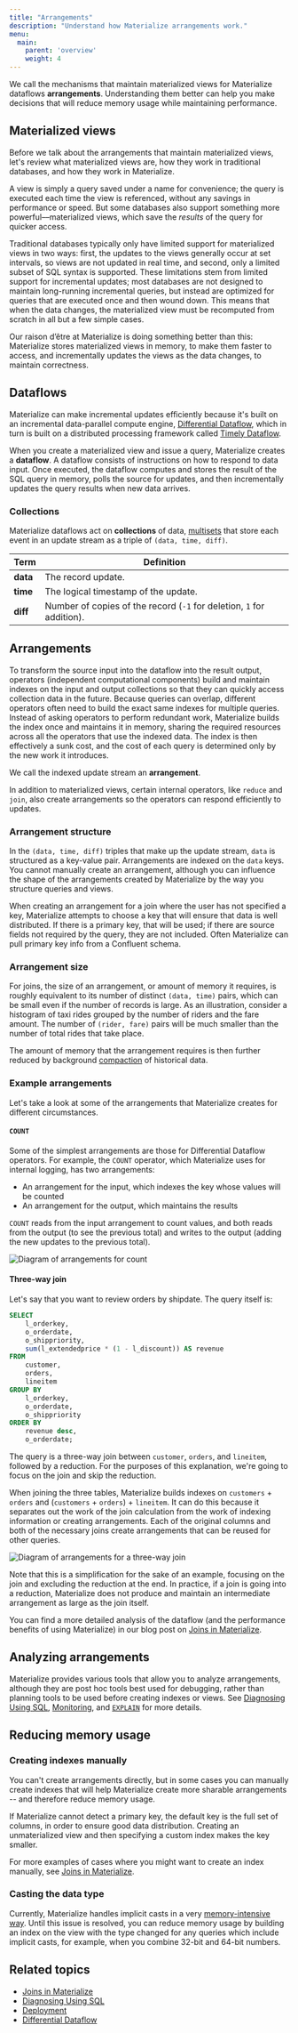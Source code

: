 ```yaml
---
title: "Arrangements"
description: "Understand how Materialize arrangements work."
menu:
  main:
    parent: 'overview'
    weight: 4
---
```


We call the mechanisms that maintain materialized views for Materialize dataflows **arrangements**. Understanding them better can help you make decisions that will reduce memory usage while maintaining performance.

## Materialized views

Before we talk about the arrangements that maintain materialized views, let's review what materialized views are, how they work in traditional databases, and how they work in Materialize.

A view is simply a query saved under a name for convenience; the query is executed each time the view is referenced, without any savings in performance or speed. But some databases also support something more powerful––materialized views, which save the *results* of the query for quicker access.

Traditional databases typically only have limited support for materialized views in two ways: first, the updates to the views generally occur at set intervals, so views are not updated in real time, and second, only a limited subset of SQL syntax is supported. These limitations stem from limited support for incremental updates; most databases are not designed to maintain long-running incremental queries, but instead are optimized for queries that are executed once and then wound down. This means that when the data changes, the materialized view must be recomputed from scratch in all but a few simple cases.

Our raison d’être at Materialize is doing something better than this: Materialize stores materialized views in memory, to make them faster to access, and incrementally updates the views as the data changes, to maintain correctness.

## Dataflows

Materialize can make incremental updates efficiently because it's built on an incremental data-parallel compute engine, [Differential Dataflow](https://timelydataflow.github.io/differential-dataflow/introduction.html), which in turn is built on a distributed processing framework called [Timely Dataflow](https://timelydataflow.github.io/timely-dataflow/).

When you create a materialized view and issue a query, Materialize creates a **dataflow**. A dataflow consists of instructions on how to respond to data input. Once executed, the dataflow computes and stores the result of the SQL query in memory, polls the source for updates, and then incrementally updates the query results when new data arrives.

### Collections

Materialize dataflows act on **collections** of data, [multisets](https://en.wikipedia.org/wiki/Multiset) that store each event in an update stream as a triple of `(data, time, diff)`.

Term | Definition
-----|-----------
**data**  |  The record update.
**time**  |  The logical timestamp of the update.
**diff**  |  Number of copies of the record (`-1` for deletion, `1` for addition).

## Arrangements

To transform the source input into the dataflow into the result output, operators (independent computational components)
build and maintain indexes on the input and output collections so that they can quickly access collection data in the future. Because queries can overlap, different operators often need to build the exact same indexes for multiple queries. Instead of asking operators to perform redundant work, Materialize builds the index once and maintains it in memory, sharing the required resources across all the operators that use the indexed data. The index is then effectively a sunk cost, and the cost of each query is determined only by the new work it introduces.

We call the indexed update stream an **arrangement**.

In addition to materialized views, certain internal operators, like `reduce` and `join`, also create arrangements so the operators can respond efficiently to updates.

### Arrangement structure

In the `(data, time, diff)` triples that make up the update stream, `data` is structured as a key-value pair.  Arrangements are indexed on the `data` keys. You cannot manually create an arrangement, although you can influence the shape of the arrangements created by Materialize by the way you structure queries and views.

When creating an arrangement for a join where the user has not specified a key, Materialize attempts to choose a key that will ensure that data is well distributed. If there is a primary key, that will be used; if there are source fields not required by the query, they are not included. Often Materialize can pull primary key info from a Confluent schema.

### Arrangement size

For joins, the size of an arrangement, or amount of memory it requires, is roughly equivalent to its number of distinct `(data, time)` pairs, which can be small even if the number of records is large. As an illustration, consider a histogram of taxi rides grouped by the number of riders and the fare amount. The number of `(rider, fare)` pairs will be much smaller than the number of total rides that take place.

The amount of memory that the arrangement requires is then further reduced by background [compaction](/ops/deployment/#compaction) of historical data.

### Example arrangements

Let's take a look at some of the arrangements that Materialize creates for different circumstances.

#### `COUNT`

Some of the simplest arrangements are those for Differential Dataflow operators. For example, the `COUNT` operator, which Materialize uses for internal logging, has two arrangements:

* An arrangement for the input, which indexes the key whose values will be counted
* An arrangement for the output, which maintains the results

`COUNT` reads from the input arrangement to count values, and both reads from the output (to see the previous total) and writes to the output (adding the new updates to the previous total).

![Diagram of arrangements for count](/images/arrangements-count.png "Diagram of arrangements for COUNT")

#### Three-way join

Let's say that you want to review orders by shipdate. The query itself is:

```sql
SELECT
    l_orderkey,
    o_orderdate,
    o_shippriority,
    sum(l_extendedprice * (1 - l_discount)) AS revenue
FROM
    customer,
    orders,
    lineitem
GROUP BY
    l_orderkey,
    o_orderdate,
    o_shippriority
ORDER BY
    revenue desc,
    o_orderdate;
```

The query is a three-way join between `customer`, `orders`, and `lineitem`, followed by a reduction. For the purposes of this explanation, we're going to focus on the join and skip the reduction.

When joining the three tables, Materialize builds indexes on `customers` + `orders`  and (`customers` + `orders`) + `lineitem`. It can do this because it separates out the work of the join calculation from the work of indexing information or creating arrangements. Each of the original columns and both of the necessary joins create arrangements that can be reused for other queries.

![Diagram of arrangements for a three-way join](/images/arrangements-3-way-join.png "Diagram of arrangements for a three-way join")

Note that this is a simplification for the sake of an example, focusing on the join and excluding the reduction at the end. In practice, if a join is going into a reduction, Materialize does not produce and maintain an intermediate arrangement as large as the join itself.

You can find a more detailed analysis of the dataflow (and the performance benefits of using Materialize) in our blog post on [Joins in Materialize](https://materialize.com/joins-in-materialize).

## Analyzing arrangements

Materialize provides various tools that allow you to analyze arrangements, although they are post hoc tools best used for debugging, rather than planning tools to be used before creating indexes or views. See [Diagnosing Using SQL](/ops/diagnosing-using-sql/), [Monitoring](/ops/monitoring/), and [`EXPLAIN`](/sql/explain/) for more details.

## Reducing memory usage

### Creating indexes manually

You can't create arrangements directly, but in some cases you can manually create indexes that will help Materialize create more sharable arrangements -- and therefore reduce memory usage.

If Materialize cannot detect a primary key, the default key is the full set of columns, in order to ensure good data distribution. Creating an unmaterialized view and then specifying a custom index makes the key smaller.

For more examples of cases where you might want to create an index manually, see [Joins in Materialize](https://materialize.com/joins-in-materialize/).

### Casting the data type

Currently, Materialize handles implicit casts in a very [memory-intensive way](https://github.com/MaterializeInc/materialize/issues/4171). Until this issue is resolved, you can reduce memory usage by building an index on the view with the type changed for any queries which include implicit casts, for example, when you combine 32-bit and 64-bit numbers.

## Related topics

* [Joins in Materialize](https://materialize.com/joins-in-materialize/)
* [Diagnosing Using SQL](/ops/diagnosing-using-sql/)
* [Deployment](/ops/deployment/)
* [Differential Dataflow](https://timelydataflow.github.io/differential-dataflow/)
